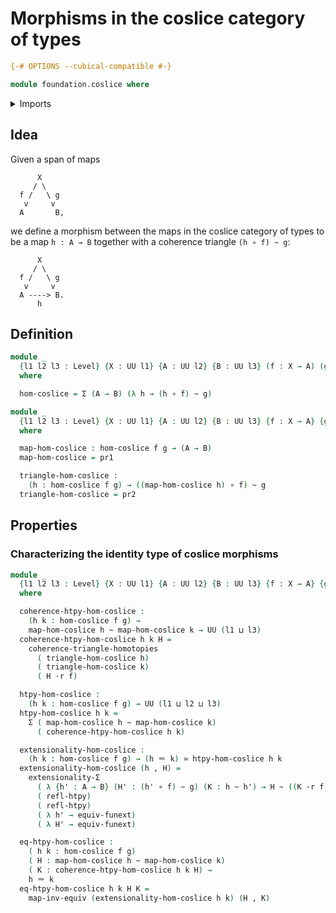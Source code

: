 # Morphisms in the coslice category of types

```agda
{-# OPTIONS --cubical-compatible #-}

module foundation.coslice where
```

<details><summary>Imports</summary>

```agda
open import foundation.commuting-triangles-of-homotopies
open import foundation.dependent-pair-types
open import foundation.function-extensionality
open import foundation.structure-identity-principle
open import foundation.universe-levels

open import foundation-core.equivalences
open import foundation-core.function-types
open import foundation-core.homotopies
open import foundation-core.identity-types
open import foundation-core.whiskering-homotopies
```

</details>

## Idea

Given a span of maps

```text
      X
     / \
  f /   \ g
   v     v
  A       B,
```

we define a morphism between the maps in the coslice category of types to be a
map `h : A → B` together with a coherence triangle `(h ∘ f) ~ g`:

```text
      X
     / \
  f /   \ g
   v     v
  A ----> B.
      h
```

## Definition

```agda
module _
  {l1 l2 l3 : Level} {X : UU l1} {A : UU l2} {B : UU l3} (f : X → A) (g : X → B)
  where

  hom-coslice = Σ (A → B) (λ h → (h ∘ f) ~ g)

module _
  {l1 l2 l3 : Level} {X : UU l1} {A : UU l2} {B : UU l3} {f : X → A} {g : X → B}
  where

  map-hom-coslice : hom-coslice f g → (A → B)
  map-hom-coslice = pr1

  triangle-hom-coslice :
    (h : hom-coslice f g) → ((map-hom-coslice h) ∘ f) ~ g
  triangle-hom-coslice = pr2
```

## Properties

### Characterizing the identity type of coslice morphisms

```agda
module _
  {l1 l2 l3 : Level} {X : UU l1} {A : UU l2} {B : UU l3} {f : X → A} {g : X → B}
  where

  coherence-htpy-hom-coslice :
    (h k : hom-coslice f g) →
    map-hom-coslice h ~ map-hom-coslice k → UU (l1 ⊔ l3)
  coherence-htpy-hom-coslice h k H =
    coherence-triangle-homotopies
      ( triangle-hom-coslice h)
      ( triangle-hom-coslice k)
      ( H ·r f)

  htpy-hom-coslice :
    (h k : hom-coslice f g) → UU (l1 ⊔ l2 ⊔ l3)
  htpy-hom-coslice h k =
    Σ ( map-hom-coslice h ~ map-hom-coslice k)
      ( coherence-htpy-hom-coslice h k)

  extensionality-hom-coslice :
    (h k : hom-coslice f g) → (h ＝ k) ≃ htpy-hom-coslice h k
  extensionality-hom-coslice (h , H) =
    extensionality-Σ
      ( λ {h' : A → B} (H' : (h' ∘ f) ~ g) (K : h ~ h') → H ~ ((K ·r f) ∙h H'))
      ( refl-htpy)
      ( refl-htpy)
      ( λ h' → equiv-funext)
      ( λ H' → equiv-funext)

  eq-htpy-hom-coslice :
    ( h k : hom-coslice f g)
    ( H : map-hom-coslice h ~ map-hom-coslice k)
    ( K : coherence-htpy-hom-coslice h k H) →
    h ＝ k
  eq-htpy-hom-coslice h k H K =
    map-inv-equiv (extensionality-hom-coslice h k) (H , K)
```
